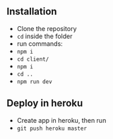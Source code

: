 ## Installation

- Clone the repository
- `cd` inside the folder
- run commands:
- `npm i`
- `cd client/`
- `npm i`
- `cd ..`
- `npm run dev`

## Deploy in heroku

- Create app in heroku, then run
- `git push heroku master`
